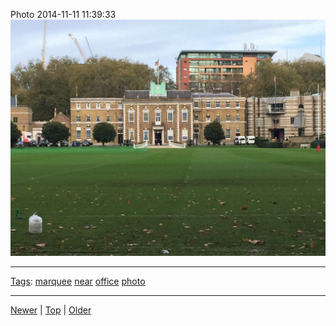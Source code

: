 <!--
title: Photo 2014-11-11 11
date: 2020-06-28T14:57:48.952Z
tags: marquee, near, office, photo
-->










Photo 2014-11-11 11:39:33
![](102355461387-0.jpg)

<!--BOTTOM-POST-NAVIGATION-->
---

[Tags](tags.md): [marquee](tag-marquee.md) [near](tag-near.md) [office](tag-office.md) [photo](tag-photo.md)

---

[Newer](102352045252.md) | [Top](index.md) | [Older](102773698332.md)